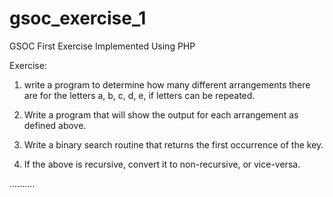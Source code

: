 # gsoc_exercise_1
GSOC First Exercise Implemented Using PHP

Exercise:
1. write a program to determine how many different arrangements there are for the letters a, b, c, d, e, if letters can be repeated.

2. Write a program that will show the output for each arrangement as defined above.

3. Write a binary search routine that returns the first occurrence of the key.

4. If the above is recursive, convert it to non-recursive, or vice-versa.

..........